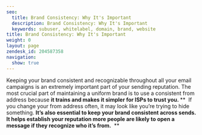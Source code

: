 ```yaml
---
seo:
  title: Brand Consistency: Why It's Important 
  description: Brand Consistency: Why It's Important 
  keywords: subuser, whitelabel, domain, brand, website
title: Brand Consistency: Why It's Important 
weight: 0
layout: page
zendesk_id: 204587358
navigation:
  show: true
---
```


Keeping your brand consistent and recognizable throughout all your email campaigns is an extremely important part of your sending reputation. The most crucial part of maintaining a uniform brand is to use a consistent from address&nbsp;because **it trains and makes it simpler for ISPs to trust you.&nbsp;**** &nbsp;If you change your from address often, it may look like you’re trying to hide something. **It’s also essential to keep your brand consistent across sends. It helps establish your reputation more people are likely to open a message if they recognize who it’s from.** &nbsp;**

